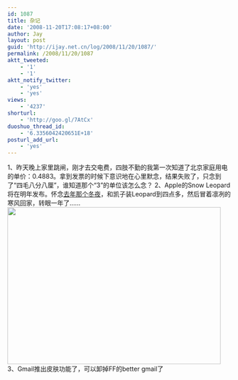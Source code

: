 ```yaml
---
id: 1087
title: 杂记
date: '2008-11-20T17:08:17+08:00'
author: Jay
layout: post
guid: 'http://ijay.net.cn/log/2008/11/20/1087/'
permalink: /2008/11/20/1087
aktt_tweeted:
    - '1'
    - '1'
aktt_notify_twitter:
    - 'yes'
    - 'yes'
views:
    - '4237'
shorturl:
    - 'http://goo.gl/7AtCx'
duoshuo_thread_id:
    - '6.3356042420651E+18'
posturl_add_url:
    - 'yes'
---
```


1、昨天晚上家里跳闸，刚才去交电费，四肢不勤的我第一次知道了北京家庭用电的单价：0.4883。拿到发票的时候下意识地在心里默念，结果失败了，只念到了“四毛八分八厘”，谁知道那个“3”的单位该怎么念？
2、Apple的Snow Leopard将在明年发布。怀念<a href="http://www.jayxu.com/2007/10/29/26" target="_self">去年那个冬夜</a>，和凯子装Leopard到四点多，然后冒着凛冽的寒风回家，转眼一年了……
<img src="http://www.jayxu.com/log/wp-content/uploads/2008/11/snow-leopard-q1-2009-lisa-slide.jpg" alt="" width="480" height="353" />
3、Gmail推出皮肤功能了，可以卸掉FF的better gmail了